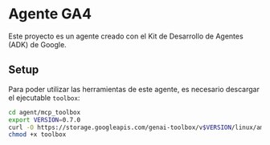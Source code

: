# Agente GA4

Este proyecto es un agente creado con el Kit de Desarrollo de Agentes (ADK) de Google.

## Setup

Para poder utilizar las herramientas de este agente, es necesario descargar el ejecutable `toolbox`:

```bash
cd agent/mcp_toolbox
export VERSION=0.7.0
curl -O https://storage.googleapis.com/genai-toolbox/v$VERSION/linux/amd64/toolbox
chmod +x toolbox
```